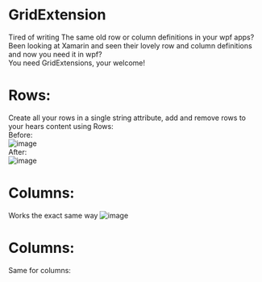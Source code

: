# GridExtension
Tired of writing The same old row or column definitions in your wpf apps?  
Been looking at Xamarin and seen their lovely row and column definitions and now you need it in wpf?  
You need GridExtensions, your welcome!

# Rows:
Create all your rows in a single string attribute, add and remove rows to your hears content using Rows:  
Before:  
![image](https://user-images.githubusercontent.com/1180191/112758972-43a96f80-8ff1-11eb-98e3-a6183eecb99c.png)  
After:  
![image](https://user-images.githubusercontent.com/1180191/112759041-8c612880-8ff1-11eb-885a-c0a0ff0d79b6.png)  

# Columns:
Works the exact same way
![image](https://user-images.githubusercontent.com/1180191/112761595-478ebf00-8ffc-11eb-9c82-c1694a3afe25.png)  


# Columns:
Same for columns:
